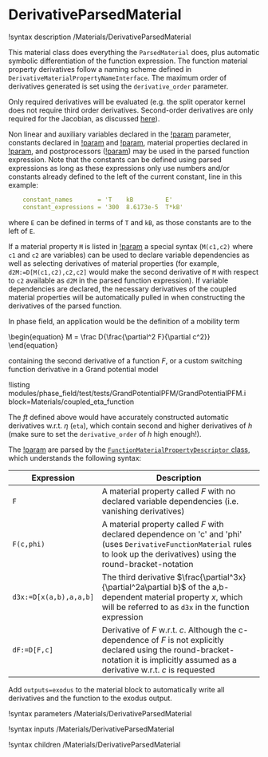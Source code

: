 
# DerivativeParsedMaterial

!syntax description /Materials/DerivativeParsedMaterial

This material class does everything the `ParsedMaterial` does, plus automatic
symbolic differentiation of the function expression. The function material
property derivatives follow a naming scheme defined in
`DerivativeMaterialPropertyNameInterface`. The maximum order of derivatives
generated is set using the `derivative_order` parameter.

Only required derivatives will be evaluated (e.g. the split operator kernel does
not require third order derivatives. Second-order derivatives are only required
for the Jacobian, as discussed [here](../)).

Non linear and auxiliary variables declared in the
[!param](/Materials/DerivativeParsedMaterial/args) parameter, constants declared in
[!param](/Materials/DerivativeParsedMaterial/constant_names) and
[!param](/Materials/DerivativeParsedMaterial/constant_expressions), material properties
declared in [!param](/Materials/DerivativeParsedMaterial/material_property_names), and
postprocessors ([!param](/Materials/DerivativeParsedMaterial/postprocessor_names)) may be
used in the parsed function expression. Note that the constants can be defined
using parsed expressions as long as these expressions only use numbers and/or
constants already defined to the left of the current constant, line in this
example:

```yaml
    constant_names       = 'T    kB         E'
    constant_expressions = '300  8.6173e-5  T*kB'
```

where `E` can be defined in terms of `T` and `kB`, as those constants are to the
left of `E`.

If a material property `M` is listed in
[!param](/Materials/DerivativeParsedMaterial/material_property_names) a special syntax
(`M(c1,c2)` where `c1` and `c2` are variables) can be used to declare variable
dependencies  as well as selecting derivatives of material properties (for
example, `d2M:=D[M(c1,c2),c2,c2]` would make the second derivative of `M` with
respect to `c2` available as `d2M` in the parsed function expression). If
variable dependencies are declared, the necessary derivatives of the coupled
material properties will be automatically pulled in when constructing the
derivatives of the parsed function.

In phase field, an application would be the definition of a mobility term

\begin{equation}
M = \frac D{\frac{\partial^2 F}{\partial c^2}}
\end{equation}

containing the second derivative of a function $F$, or a custom switching
function derivative in a Grand potential model

!listing modules/phase_field/test/tests/GrandPotentialPFM/GrandPotentialPFM.i block=Materials/coupled_eta_function

The *ft* defined above would have accurately constructed automatic derivatives
w.r.t. $\eta$ (`eta`), which contain second and higher derivatives of $h$ (make
sure to set the `derivative_order` of $h$ high enough!).

The [!param](/Materials/DerivativeParsedMaterial/material_property_names) are parsed by
the [`FunctionMaterialPropertyDescriptor` class](http://mooseframework.org/docs/doxygen/modules/classFunctionMaterialPropertyDescriptor.html),
which understands the following syntax:

| Expression | Description |
| - | - |
| `F` | A material property called *F* with no declared variable dependencies (i.e. vanishing derivatives) |
| `F(c,phi)` | A material property called *F* with declared dependence on 'c' and 'phi' (uses `DerivativeFunctionMaterial` rules to look up the derivatives) using the round-bracket-notation |
| `d3x:=D[x(a,b),a,a,b]` | The third derivative $\frac{\partial^3x}{\partial^2a\partial b}$ of the a,b-dependent material property *x*, which will be referred to as `d3x` in the function expression |
| `dF:=D[F,c]` | Derivative of *F* w.r.t. *c*. Although the c-dependence of *F* is not explicitly declared using the round-bracket-notation it is implicitly assumed as a derivative w.r.t. *c* is requested |

Add `outputs=exodus` to the material block to automatically write all
derivatives and the function to the exodus output.

!syntax parameters /Materials/DerivativeParsedMaterial

!syntax inputs /Materials/DerivativeParsedMaterial

!syntax children /Materials/DerivativeParsedMaterial
